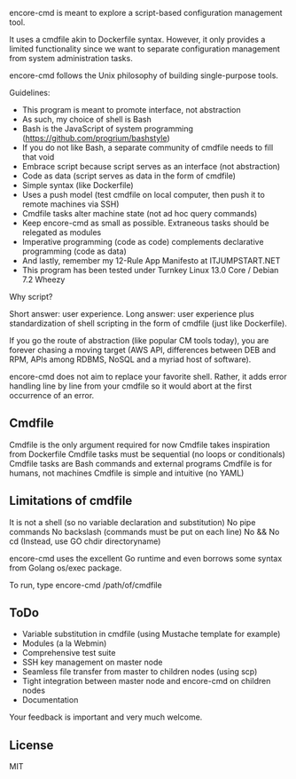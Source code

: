 encore-cmd is meant to explore a script-based configuration management tool.

It uses a cmdfile akin to Dockerfile syntax. However, it only provides a limited functionality since we want to separate configuration management from system administration tasks.

encore-cmd follows the Unix philosophy of building single-purpose tools.

Guidelines:

- This program is meant to promote interface, not abstraction
- As such, my choice of shell is Bash
- Bash is the JavaScript of system programming (https://github.com/progrium/bashstyle)
- If you do not like Bash, a separate community of cmdfile needs to fill that void
- Embrace script because script serves as an interface (not abstraction)
- Code as data (script serves as data in the form of cmdfile)
- Simple syntax (like Dockerfile)
- Uses a push model (test cmdfile on local computer, then push it to remote machines via SSH)
- Cmdfile tasks alter machine state (not ad hoc query commands)
- Keep encore-cmd as small as possible. Extraneous tasks should be relegated as modules
- Imperative programming (code as code) complements declarative programming (code as data)
- And lastly, remember my 12-Rule App Manifesto at ITJUMPSTART.NET
- This program has been tested under Turnkey Linux 13.0 Core / Debian 7.2 Wheezy

Why script?

Short answer: user experience.
Long answer: user experience plus standardization of shell scripting in the form of cmdfile (just like Dockerfile).

If you go the route of abstraction (like popular CM tools today), you are forever chasing a moving target (AWS API, differences between DEB and RPM, APIs among RDBMS, NoSQL and a myriad host of software).

encore-cmd does not aim to replace your favorite shell. Rather, it adds error handling line by line from your cmdfile so it would abort at the first occurrence of an error.

Cmdfile
-------

Cmdfile is the only argument required for now
Cmdfile takes inspiration from Dockerfile
Cmdfile tasks must be sequential (no loops or conditionals)
Cmdfile tasks are Bash commands and external programs
Cmdfile is for humans, not machines
Cmdfile is simple and intuitive (no YAML)

Limitations of cmdfile
----------------------

It is not a shell (so no variable declaration and substitution)
No pipe commands
No backslash (commands must be put on each line)
No &&
No cd (Instead, use GO chdir directoryname)

encore-cmd uses the excellent Go runtime and even borrows some syntax from Golang os/exec package.

To run, type encore-cmd /path/of/cmdfile

ToDo
----

- Variable substitution in cmdfile (using Mustache template for example)
- Modules (a la Webmin)
- Comprehensive test suite
- SSH key management on master node
- Seamless file transfer from master to children nodes (using scp)
- Tight integration between master node and encore-cmd on children nodes
- Documentation

Your feedback is important and very much welcome.

License
-------

MIT
